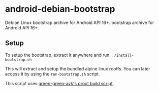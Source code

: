 # android-debian-bootstrap

Debian Linux bootstrap archive for Android API 16+. bootstrap archive for Android API 16+.

## Setup

To setup the bootstrap, extract it anywhere  and run:
`./install-bootstrap.sh`

This will extract and setup the bundled alpine linux rootfs. You can later access it by using the `run-bootstrap.sh` script.

This script uses [green-green-avk's proot build script](https://github.com/green-green-avk/build-proot-android).
